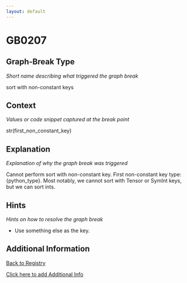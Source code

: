 ```yaml
---
layout: default
---
```

# GB0207

## Graph-Break Type
*Short name describing what triggered the graph break*

sort with non-constant keys

## Context
*Values or code snippet captured at the break point*

str(first_non_constant_key)

## Explanation
*Explanation of why the graph break was triggered*

Cannot perform sort with non-constant key. First non-constant key type: {python_type}. Most notably, we cannot sort with Tensor or SymInt keys, but we can sort ints.

## Hints
*Hints on how to resolve the graph break*

- Use something else as the key.


## Additional Information

<!-- ADDITIONAL INFORMATION START - Add custom information below this line -->

<!-- ADDITIONAL INFORMATION END -->

[Back to Registry](../index.html)

[Click here to add Additional Info](https://github.com/pytorch-labs/compile-graph-break-site/edit/main/docs/gb/gb0207.md)
